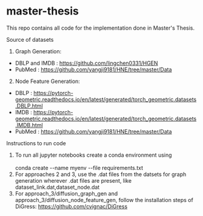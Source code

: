 # master-thesis
This repo contains all code for the implementation done in Master's Thesis.

Source of datasets 

1. Graph Generation:
- DBLP and IMDB : https://github.com/lingchen0331/HGEN
- PubMed : https://github.com/yangji9181/HNE/tree/master/Data

2. Node Feature Generation:
- DBLP : https://pytorch-geometric.readthedocs.io/en/latest/generated/torch_geometric.datasets.DBLP.html
- IMDB : https://pytorch-geometric.readthedocs.io/en/latest/generated/torch_geometric.datasets.IMDB.html
- PubMed : https://github.com/yangji9181/HNE/tree/master/Data
  
Instructions to run code
1. To run all jupyter notebooks create a conda environment using
   <br />
   <br />
   conda create --name myenv --file requirements.txt
   <br />
3. For approaches 2 and 3, use the .dat files from the datsets for graph generation wherever .dat files are present, like dataset_link.dat,dataset_node.dat 
4. For approach_3/diffusion_graph_gen and approach_3/diffusion_node_feature_gen, follow the installation steps of DiGress: https://github.com/cvignac/DiGress
